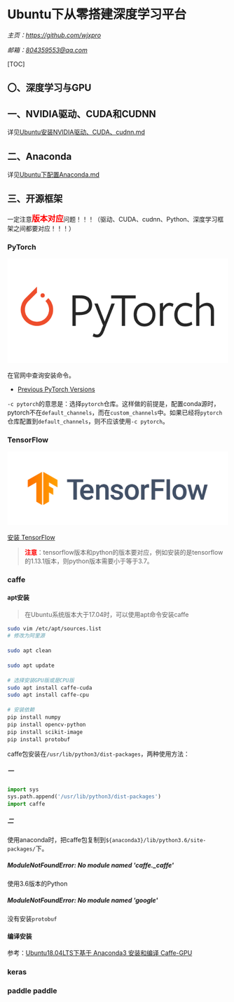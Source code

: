 # **Ubuntu下从零搭建深度学习平台**
*主页：https://github.com/wjxpro*

*邮箱：804359553@qq.com*

[TOC]

## 〇、深度学习与GPU

## 一、NVIDIA驱动、CUDA和CUDNN
详见[Ubuntu安装NVIDIA驱动、CUDA、cudnn.md](Ubuntu安装NVIDIA驱动、CUDA、cudnn.md)

## 二、Anaconda
详见[Ubuntu下配置Anaconda.md](Ubuntu下配置Anaconda.md)

## 三、开源框架
一定注意<font color=red size=4><b>版本对应</b></font>问题！！！（驱动、CUDA、cudnn、Python、深度学习框架之间都要对应！！！）
### PyTorch
<a href="https://pytorch.org/" target="-blank" title="PyTorch 官网">
<img src="./img/pytorch.png">
</a>

在官网中查询安装命令。
+ [Previous PyTorch Versions](https://pytorch.org/get-started/previous-versions/)

`-c pytorch`的意思是：选择`pytorch`仓库。这样做的前提是，配置conda源时，pytorch不在`default_channels`，而在`custom_channels`中。如果已经将`pytorch`仓库配置到`default_channels`，则不应该使用`-c pytorch`。

### TensorFlow
<a href="https://tensorflow.google.cn/" target="-blank" title="TensorFlow 官网">
<img src="./img/tf_logo_horizontal.png">
</a>

[安装 TensorFlow](https://www.tensorflow.org/install)

> <font color=red><b>注意</b></font>：tensorflow版本和python的版本要对应，例如安装的是tensorflow的1.13.1版本，则python版本需要小于等于3.7。

### caffe
#### apt安装
> 在Ubuntu系统版本大于17.04时，可以使用apt命令安装caffe

```bash
sudo vim /etc/apt/sources.list
# 修改为阿里源

sudo apt clean

sudo apt update

# 选择安装GPU版或是CPU版
sudo apt install caffe-cuda
sudo apt install caffe-cpu

# 安装依赖
pip install numpy
pip install opencv-python
pip install scikit-image
pip install protobuf
```

caffe包安装在`/usr/lib/python3/dist-packages`，两种使用方法：
##### 一
```python
import sys
sys.path.append('/usr/lib/python3/dist-packages')
import caffe
```
##### 二
使用anaconda时，把caffe包复制到`${anaconda3}/lib/python3.6/site-packages/`下。

##### ModuleNotFoundError: No module named 'caffe._caffe'
使用3.6版本的Python

##### ModuleNotFoundError: No module named 'google'
没有安装`protobuf`

#### 编译安装
参考：[Ubuntu18.04LTS下基于 Anaconda3 安装和编译 Caffe-GPU](https://blog.csdn.net/CAU_Ayao/article/details/83536320)
##### 

### keras

### paddle paddle